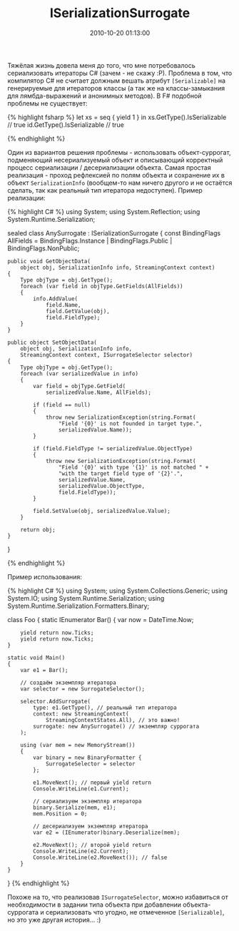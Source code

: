 ﻿---
layout: post
title: "ISerializationSurrogate"
date: 2010-10-20 01:13:00
categories: 1353848600
tags: csharp serialization surrogate yield
---
Тяжёлая жизнь довела меня до того, что мне потребовалось сериализовать итераторы C# (зачем - не скажу :P). Проблема в том, что компилятор C# не считает должным вешать атрибут `[Serializable]` на генерируемые для итераторов классы (а так же на классы-замыкания для лямбда-выражений и анонимных методов). В F# подобной проблемы не существует:

{% highlight fsharp %}
let xs = seq { yield 1 } in xs.GetType().IsSerializable // true
id.GetType().IsSerializable // true

{% endhighlight %}

Один из вариантов решения проблемы - использовать объект-суррогат, подменяющий несериализуемый объект и описывающий корректный процесс сериализации / десериализации объекта. Самая простая реализация - проход рефлексией по полям объекта и сохранение их в объект `SerializationInfo` (вообщем-то нам ничего другого и не остаётся сделать, так как реальный тип итератора недоступен). Пример реализации:

{% highlight C# %}
using System;
using System.Reflection;
using System.Runtime.Serialization;

sealed class AnySurrogate : ISerializationSurrogate
{
	const BindingFlags AllFields =
		BindingFlags.Instance |
		BindingFlags.Public   |
		BindingFlags.NonPublic;

	public void GetObjectData(
		object obj, SerializationInfo info, StreamingContext context)
	{
		Type objType = obj.GetType();
		foreach (var field in objType.GetFields(AllFields))
		{
			info.AddValue(
				field.Name,
				field.GetValue(obj),
				field.FieldType);
		}
	}

	public object SetObjectData(
		object obj, SerializationInfo info,
		StreamingContext context, ISurrogateSelector selector)
	{
		Type objType = obj.GetType();
		foreach (var serializedValue in info)
		{
			var field = objType.GetField(
				serializedValue.Name, AllFields);

			if (field == null)
			{
				throw new SerializationException(string.Format(
					"Field '{0}' is not founded in target type.",
					serializedValue.Name));
			}

			if (field.FieldType != serializedValue.ObjectType)
			{
				throw new SerializationException(string.Format(
					"Field '{0}' with type '{1}' is not matched " +
					"with the target field type of '{2}'.",
					serializedValue.Name,
					serializedValue.ObjectType,
					field.FieldType));
			}

			field.SetValue(obj, serializedValue.Value);
		}

		return obj;
	}
}

{% endhighlight %}

Пример использования:

{% highlight C# %}
using System;
using System.Collections.Generic;
using System.IO;
using System.Runtime.Serialization;
using System.Runtime.Serialization.Formatters.Binary;

class Foo
{
	static IEnumerator Bar()
	{
		var now = DateTime.Now;

		yield return now.Ticks;
		yield return now.Ticks;
	}

	static void Main()
	{
		var e1 = Bar();

		// создаём экземпляр итератора
		var selector = new SurrogateSelector();

		selector.AddSurrogate(
			type: e1.GetType(), // реальный тип итератора
			context: new StreamingContext(
				StreamingContextStates.All), // это важно!
			surrogate: new AnySurrogate() // экземпляр суррогата
		);

		using (var mem = new MemoryStream())
		{
			var binary = new BinaryFormatter {
				SurrogateSelector = selector
			};

			e1.MoveNext(); // первый yield return
			Console.WriteLine(e1.Current);

			// сериализуем экземпляр итератора
			binary.Serialize(mem, e1);
			mem.Position = 0;

			// десериализуем экземпляр итератора
			var e2 = (IEnumerator)binary.Deserialize(mem);

			e2.MoveNext(); // второй yield return
			Console.WriteLine(e2.Current);
			Console.WriteLine(e2.MoveNext()); // false
		}
	}
}
{% endhighlight %}

Похоже на то, что реализовав `ISurrogateSelector`, можно избавиться от необходимости в задании типа объекта при добавлении объекта-суррогата и сериализовать что угодно, не отмеченное `[Serializable]`, но это уже другая история… :)
